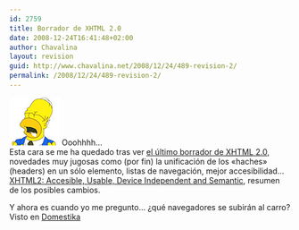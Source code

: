 ```yaml
---
id: 2759
title: Borrador de XHTML 2.0
date: 2008-12-24T16:41:48+02:00
author: Chavalina
layout: revision
guid: http://www.chavalina.net/2008/12/24/489-revision-2/
permalink: /2008/12/24/489-revision-2/
---
```

<img class="imgizqda" src="/imagenes/emoticonos/homer-mmm.jpg" alt="Mmmmm" /> Ooohhhh…  
Esta cara se me ha quedado tras ver <a href="http://www.w3.org/TR/xhtml2/" target="_blank">el último borrador de <acronym title="eXtended HyperText Markup Language">XHTML</acronym> 2.0</a>, novedades muy jugosas como (por fin) la unificación de los «haches» (headers) en un sólo elemento, listas de navegación, mejor accesibilidad…  
<a href="http://www.w3.org/2005/Talks/05-steven-xtech/" target="_blank">XHTML2: Accesible, Usable, Device Independent and Semantic</a>, resumen de los posibles cambios.

Y ahora es cuando yo me pregunto… &iquest;qué navegadores se subirán al carro?  
Visto en <a href="http://www.domestika.org/" target="_blank">Domestika</a>
